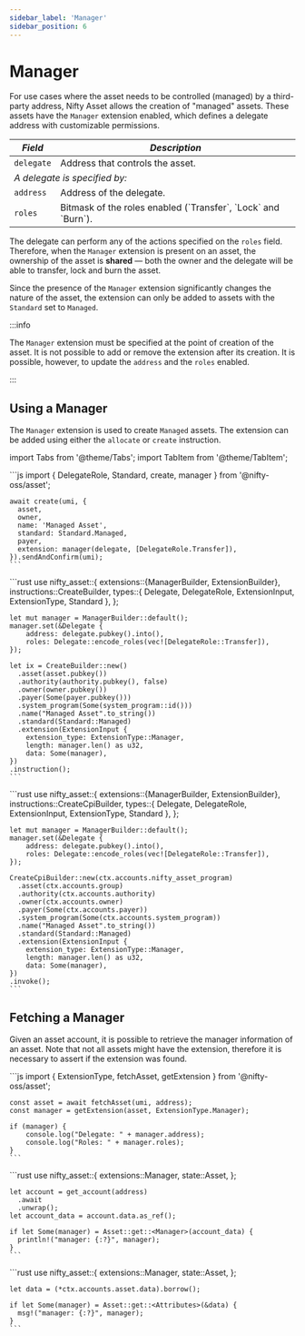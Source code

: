 ```yaml
---
sidebar_label: 'Manager'
sidebar_position: 6
---
```


# Manager

For use cases where the asset needs to be controlled (managed) by a third-party address, Nifty Asset allows the creation of "managed" assets. These assets have the `Manager` extension enabled, which defines a delegate address with customizable permissions.

<!-- Begin table -->
<table class="account-layout-table">
    <thead>
        <tr>
            <th><i>Field</i></th>
            <th><i>Description</i></th>
        </tr>
    </thead>
    <tbody>
        <tr>
            <td><code>delegate</code></td>
            <td>Address that controls the asset.</td>
        </tr>
        <tr>
            <td colspan="2"><i>A delegate is specified by:</i></td>
        </tr>
        <tr>
            <td><code>address</code></td>
            <td>Address of the delegate.</td>
        </tr>
        <tr>
            <td><code>roles</code></td>
            <td>Bitmask of the roles enabled (`Transfer`, `Lock` and `Burn`).</td>
        </tr>
    </tbody>
</table>
<!-- End table -->

The delegate can perform any of the actions specified on the `roles` field. Therefore, when the `Manager` extension is present on an asset, the ownership of the asset is **shared** &mdash; both the owner and the delegate will be able to transfer, lock and burn the asset.

Since the presence of the `Manager` extension significantly changes the nature of the asset, the extension can only be added to assets with the `Standard` set to `Managed`.

:::info

The `Manager` extension must be specified at the point of creation of the asset. It is not possible to add or remove the extension after its creation. It is possible, however, to update the `address` and the `roles` enabled.

:::

## Using a Manager

The `Manager` extension is used to create `Managed` assets. The extension can be added using either the `allocate` or `create` instruction.

import Tabs from '@theme/Tabs';
import TabItem from '@theme/TabItem';

<Tabs>
  <TabItem value="javascript" label="JavaScript" default>
    ```js
    import { DelegateRole, Standard, create, manager } from '@nifty-oss/asset';

    await create(umi, {
      asset,
      owner,
      name: 'Managed Asset',
      standard: Standard.Managed,
      payer,
      extension: manager(delegate, [DelegateRole.Transfer]),
    }).sendAndConfirm(umi);
    ```
  </TabItem>
  <TabItem value="rust" label="Rust">
    ```rust
    use nifty_asset::{
      extensions::{ManagerBuilder, ExtensionBuilder},
      instructions::CreateBuilder,
      types::{
        Delegate,
        DelegateRole,
        ExtensionInput,
        ExtensionType,
        Standard
      },
    };

    let mut manager = ManagerBuilder::default();
    manager.set(&Delegate {
        address: delegate.pubkey().into(),
        roles: Delegate::encode_roles(vec![DelegateRole::Transfer]),
    });

    let ix = CreateBuilder::new()
      .asset(asset.pubkey())
      .authority(authority.pubkey(), false)
      .owner(owner.pubkey())
      .payer(Some(payer.pubkey()))
      .system_program(Some(system_program::id()))
      .name("Managed Asset".to_string())
      .standard(Standard::Managed)
      .extension(ExtensionInput {
        extension_type: ExtensionType::Manager,
        length: manager.len() as u32,
        data: Some(manager),
    })
    .instruction();
    ```
  </TabItem>
  <TabItem value="rust on-chain" label="Rust (on-chain)">
    ```rust
    use nifty_asset::{
      extensions::{ManagerBuilder, ExtensionBuilder},
      instructions::CreateCpiBuilder,
      types::{
        Delegate,
        DelegateRole,
        ExtensionInput,
        ExtensionType,
        Standard
      },
    };

    let mut manager = ManagerBuilder::default();
    manager.set(&Delegate {
        address: delegate.pubkey().into(),
        roles: Delegate::encode_roles(vec![DelegateRole::Transfer]),
    });

    CreateCpiBuilder::new(ctx.accounts.nifty_asset_program)
      .asset(ctx.accounts.group)
      .authority(ctx.accounts.authority)
      .owner(ctx.accounts.owner)
      .payer(Some(ctx.accounts.payer))
      .system_program(Some(ctx.accounts.system_program))
      .name("Managed Asset".to_string())
      .standard(Standard::Managed)
      .extension(ExtensionInput {
        extension_type: ExtensionType::Manager,
        length: manager.len() as u32,
        data: Some(manager),
    })
    .invoke();
    ```
  </TabItem>
</Tabs>

## Fetching a Manager

Given an asset account, it is possible to retrieve the manager information of an asset. Note that not all assets might have the extension, therefore it is necessary to assert if the extension was found.

<Tabs>
  <TabItem value="javascript" label="JavaScript" default>
    ```js
    import {
      ExtensionType,
      fetchAsset,
      getExtension
    } from '@nifty-oss/asset';

    const asset = await fetchAsset(umi, address);
    const manager = getExtension(asset, ExtensionType.Manager);

    if (manager) {
        console.log("Delegate: " + manager.address);
        console.log("Roles: " + manager.roles);
    }
    ```
  </TabItem>
  <TabItem value="rust" label="Rust">
    ```rust
    use nifty_asset::{
      extensions::Manager,
      state::Asset,
    };

    let account = get_account(address)
      .await
      .unwrap();
    let account_data = account.data.as_ref();

    if let Some(manager) = Asset::get::<Manager>(account_data) {
      println!("manager: {:?}", manager);
    }
    ```
  </TabItem>
  <TabItem value="rust on-chain" label="Rust (on-chain)">
    ```rust
    use nifty_asset::{
      extensions::Manager,
      state::Asset,
    };

    let data = (*ctx.accounts.asset.data).borrow();

    if let Some(manager) = Asset::get::<Attributes>(&data) {
      msg!("manager: {:?}", manager);
    }
    ```
  </TabItem>
</Tabs>